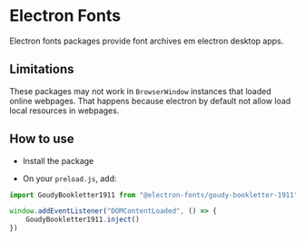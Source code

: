 # Electron Fonts

Electron fonts packages provide font archives em electron desktop apps.

## Limitations

These packages may not work in `BrowserWindow` instances that loaded online webpages. That happens because electron by default not allow load local resources in webpages.

## How to use

* Install the package

* On your `preload.js`, add:

```ts
import GoudyBookletter1911 from "@electron-fonts/goudy-bookletter-1911"

window.addEventListener("DOMContentLoaded", () => {
    GoudyBookletter1911.inject()
})
```